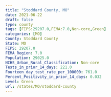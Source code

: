```yaml
---
title: "Stoddard County, MO"
date: 2021-06-22
draft: false
type: county
tags: [FIPS:29207.0,FEMA:7.0,Non-core,Green]
categories: [MO]
County: Stoddard County
State: MO
FIPS: 29207.0
FEMA_Region: 7.0
Population: 29025.0
NCHS_Urban_Rural_Classification: Non-core
Tests_in_prior_14_days: 221.0
Fourteen_day_test_rate_per_100000: 761.0
Percent_Positivity_in_prior_14_days: 0.032
Level: Green
url: /states/MO/stoddard-county
---
```



